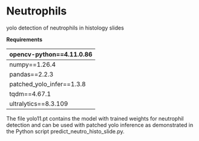 # Neutrophils

yolo detection of neutrophils in histology slides

**Requirements**

| opencv-python==4.11.0.86  |
| ------------------------- |
| numpy==1.26.4             |
| pandas==2.2.3             |
| patched_yolo_infer==1.3.8 |
| tqdm==4.67.1              |
| ultralytics==8.3.109      |

The file yolo11.pt contains the model with trained weights for neutrophil detection and can be used with patched yolo inference as demonstrated in the Python script predict_neutro_histo_slide.py.
